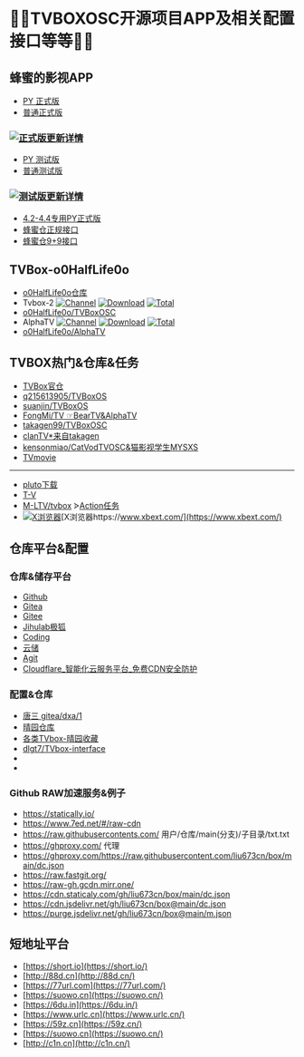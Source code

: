 # 🎊🎊TVBOXOSC开源项目APP及相关配置接口等等🎊🎊
## 蜂蜜的影视APP
- [PY 正式版](https://ghproxy.com/https://raw.githubusercontent.com/FongMi/TV/release/release/leanback-python.apk)
- [普通正式版](https://ghproxy.com/https://raw.githubusercontent.com/FongMi/TV/release/release/leanback-java.apk)
### [![正式版更新详情]()](https://ghproxy.com/https://raw.githubusercontent.com/FongMi/TV/dev/release/leanback-release.json)
- [PY 测试版](https://ghproxy.com/https://raw.githubusercontent.com/FongMi/TV/dev/release/leanback-python.apk)
- [普通测试版](https://ghproxy.com/https://raw.githubusercontent.com/FongMi/TV/dev/release/leanback-java.apk)
### [![测试版更新详情]()](https://ghproxy.com/https://raw.githubusercontent.com/FongMi/TV/dev/release/leanback-dev.json)
- [4.2-4.4专用PY正式版](https://ghproxy.com/https://raw.githubusercontent.com/FongMi/TV/kitkat/release/leanback.apk)
- [蜂蜜仓正规接口](https://raw.iqiq.io/FongMi/CatVodSpider/main/json/config.json)
- [蜂蜜仓9+9接口](https://ghproxy.com/https://raw.githubusercontent.com/FongMi/CatVodSpider/main/json/adult.json)
## TVBox-o0HalfLife0o
- [o0HalfLife0o仓库](https://github.com/o0HalfLife0o?tab=repositories)
- Tvbox-2
[![Channel](https://img.shields.io/badge/Follow-Telegram-blue.svg?logo=telegram)](https://t.me/TVBoxOSC)
[![Download](https://img.shields.io/github/v/release/o0HalfLife0o/TVBoxOSC?color=orange&logoColor=orange&label=Download&logo=DocuSign)](https://github.com/o0HalfLife0o/TVBoxOSC/releases/latest) 
[![Total](https://shields.io/github/downloads/o0HalfLife0o/TVBoxOSC/total?logo=Bookmeter&label=Counts&logoColor=yellow&color=yellow)](https://github.com/o0HalfLife0o/TVBoxOSC/releases)
- [o0HalfLife0o/TVBoxOSC](https://github.com/o0HalfLife0o/TVBoxOSC)
- AlphaTV
[![Channel](https://img.shields.io/badge/Follow-Telegram-blue.svg?logo=telegram)](https://t.me/FongMi_TV)
[![Download](https://img.shields.io/github/v/release/o0HalfLife0o/AlphaTV?color=orange&logoColor=orange&label=Download&logo=DocuSign)](https://github.com/o0HalfLife0o/AlphaTV/releases/latest) 
[![Total](https://shields.io/github/downloads/o0HalfLife0o/AlphaTV/total?logo=Bookmeter&label=Counts&logoColor=yellow&color=yellow)](https://github.com/o0HalfLife0o/AlphaTV/releases)
- [o0HalfLife0o/AlphaTV](https://github.com/o0HalfLife0o/AlphaTV)

## TVBOX热门&仓库&任务
- [TVBox官仓](https://github.com/CatVodTVOfficial/)
- [q215613905/TVBoxOS](https://github.com/q215613905/TVBoxOS)
- [suanjin/TVBoxOS](https://github.com/suanjin/TVBoxOS)
- [FongMi/TV ☞BearTV&AlphaTV](https://github.com/FongMi/TV)
- [takagen99/TVBoxOSC](https://github.com/takagen99/TVBoxOSC)
- [clanTV*来自takagen](https://github.com/clanTV/clanTV)
- [kensonmiao/CatVodTVOSC&猫影视学生MYSXS](https://github.com/kensonmiao/CatVodTVOSC)
- [TVmovie](https://github.com/usa20210329/Tvmovie)
______
- [pluto下载](https://github.com/pluto-player/updates)
- [T-V](https://github.com/M-LTV/T-V)
- [M-LTV/tvbox](https://github.com/M-LTV/tvbox)
  ᐶ[Action任务](https://github.com/M-LTV/tvbox/actions)
- [![X浏览器](https://www.xbext.com/icons/apple-touch-icon-57x57.png "X浏览器")](https://www.xbext.com/)[X浏览器https://www.xbext.com/](https://www.xbext.com/)  


## 仓库平台&配置
### 仓库&储存平台
- [Github](https://github.com/)
- [Gitea](https://gitea.com/)
- [Gitee](https://gitee.com/)
- [Jihulab极狐](https://jihulab.com/)
- [Coding](https://coding.net/)
- [云储](https://yunchu.cxoip.com/)
- [Agit](https://agit.ai)
- [Cloudflare_智能化云服务平台_免费CDN安全防护](https://www.cloudflare.com/zh-cn/)

### 配置&仓库
- [唐三 gitea/dxa/1](https://gitea.com/dxa/1)
- [晴园仓库](https://github.com/ygyzy?tab=repositories)
- [各类TVbox-晴园收藏](https://ygyzy.github.io/tvbox/)
- [dlgt7/TVbox-interface](https://github.com/dlgt7/TVbox-interface)
- []()
- []()

### Github RAW加速服务&例子
- https://statically.io/
- https://www.7ed.net/#/raw-cdn  
- https://raw.githubusercontents.com/   用户/仓库/main(分支)/子目录/txt.txt
- https://ghproxy.com/  代理  
- https://ghproxy.com/https://raw.githubusercontent.com/liu673cn/box/main/dc.json
- https://raw.fastgit.org/
- https://raw-gh.gcdn.mirr.one/
- https://cdn.staticaly.com/gh/liu673cn/box/main/dc.json  
- https://cdn.jsdelivr.net/gh/liu673cn/box@main/dc.json
- https://purge.jsdelivr.net/gh/liu673cn/box@main/m.json

## 短地址平台
- [https://short.io](https://short.io/)
- [http://88d.cn](http://88d.cn/)
- [https://77url.com](https://77url.com/)
- [https://suowo.cn](https://suowo.cn/)
- [https://6du.in](https://6du.in/)
- [https://www.urlc.cn](https://www.urlc.cn/)
- [https://59z.cn](https://59z.cn/)
- [https://suowo.cn](https://suowo.cn/)
- [http://c1n.cn](http://c1n.cn/)

